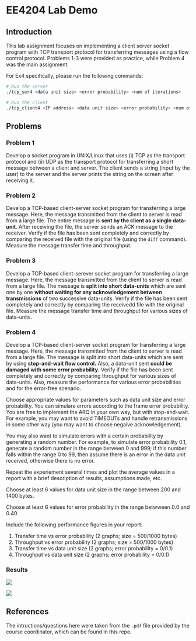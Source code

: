 # EE4204 Lab Demo

## Introduction

This lab assignment focuses on implementing a client server socket program with TCP transport protocol for transferring messages using a flow control protocol. Problems 1-3 were provided as practice, while Problem 4 was the main assignment.

For Ex4 specifically, please run the following commands:

```sh
# Run the server
./tcp_ser4 <data unit size> <error probability> <num of iterations>

# Run the client
./tcp_client4 <IP address> <data unit size> <error probability> <num of iterations>
```

## Problems

### Problem 1

Develop a socket program in UNIX/Linux that uses (i) TCP as the transport protocol and (ii) UDP as the transport protocol for transferring a short message between a client and server. The client sends a string (input by the user) to the server and the server prints the string on the screen after receiving it.

### Problem 2

Develop a TCP-based client-server socket program for transferring a large message. Here, the message transmitted from the client to server is read from a large file. The entire message is **sent by the client as a single data-unit**. After receiving the file, the server sends an ACK message to the receiver. Verify if the file has been sent completely and correctly by comparing the received file with the original file (using the `diff` command). Measure the message transfer time and throughput.

### Problem 3

Develop a TCP-based client-serever socket program for transferring a large message. Here, the message transmitted from the client to server is read from a large file. The message is **split into short data-units** which are sent one by one **without waiting for any acknowledgement between transmissions** of two successive data-units. Verify if the file has been sent completely and correctly by comparing the receivedd file with the original file. Measure the message transfer time and throughput for various sizes of data-units.

### Problem 4

Develop a TCP-based client-server socket program for transferring a large message. Here, the message transmitted from the client to server is read from a large file. The message is split into short data-units which are sent by using **stop-and-wait flow control.** Also, a data-unit sent **could be damaged with some error probability.** Verify if the file has been sent completely and correctly by comparing throughput for various sizes of data-units. Also, measure the performance for various error probabilities and for the error-free scenario.

Choose appropriate values for parameters such as data unit size and error probability. You can simulare errors according to the frame error probability. You are free to implement the ARQ in your own way, but with stop-and-wait. For example, you may want to avoid TIMEOUTs and handle retransmissions in some other way (you may want to choose negaive acknowledgement). 

You may also want to simulate errors with a certain probability by generating a random number. For example, to simulate error probability 0.1, generate a random number in the range between 0 and 999; if this number falls within the range 0 to 99, then assume there is an error in the data unit received, otherwise there is no error.

Repeat the experiement several times and plot the average values in a report with a brief description of results, assumptions made, etc. 

Choose at least 6 values for data unit size in the range between 200 and 1400 bytes. 

Choose at least 6 values for error probability in the range betwween 0.0 and 0.40.

Include the following performance figures in your report:

1) Transfer time vs error probability (2 graphs; size = 500/1000 bytes)
2) Throughput vs error probability (2 graphs; size = 500/1000 bytes)
3) Transfer time vs data unit size (2 graphs; error probability = 0/0.1)
3) Throughput vs data unit size (2 graphs; error probability = 0/0.1)

### Results

![](./Ex4/assets/resutls1.png)

![](./Ex4/assets/resutls2.png)

## References
The intructions/questions here were taken from the `.pdf` file provided by the course coordinator, which can be found in this repo.
